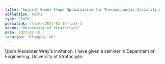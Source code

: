 ```yaml
---
title: "Adjoint Based Shape Optimization for Thermoacoustic Stability of Combustor"
collection: talks
type: "Talk"
permalink: /talks/2023-02-19-talk-1
venue: "University of Strathclyde"
date: 2023-02-19
location: "Glasgow, UK"
---
```


Upon Alexander Wray's invitation, I have given a seminer in Deparment of Engineering, University of Strathclyde.